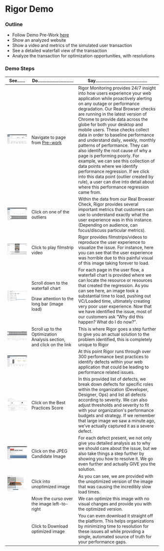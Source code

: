 # Rigor Demo

### Outline
* Follow Demo Pre-Work [here](Readme.md)
* Show an analyzed website
* Show a video and metrics of the simulated user transaction
* See a detailed waterfall view of the transaction
* Analyze the transaction for optimization opportunities, with resolutions

### Demo Steps

**See**.......|**Do**...............................|**Say**.............................................
-----|----|-----------------------
![](img/01_Homepage.png)|Navigate to page from [Pre-work](Readme.md)|Rigor Monitoring provides 24/7 insight into how users experience your web application while proactively alerting on any outage or performance degradation.  Our Real Browser checks are running in the latest version of Chrome to provide data across the globe for both your desktop and mobile users.  These checks collect data in order to baseline performance and understand daily, weekly, monthly patterns of performance.  They can also identify the root cause of why a page is performing poorly.  For example, we can see this collection of data points where we identify performance regression.  If we click into this data point (outlier created by rule), a user can dive into detail about where this performance regression came from.
![](img/02_RealBrowser.png)|Click on one of the outliers|Within the data from our Real Browser Check, Rigor provides several important metrics that customers can use to understand exactly what the user experience was in this instance. (Depending on audience, can focus/discuss particular metrics).
![](img/03_PlayFilmstripVideo.png)|Click to play filmstrip video|Rigor provides filmstrips/videos to reproduce the user experience to visualize the issue. For instance, here you can see that the user experience was horrible due to this painful visual of this image taking forever to load.
![](img/04_WaterfallChart.png)|Scroll down to the waterfall chart<BR><BR>Draw attention to the long bar (image load)|For each page in the user flow, a waterfall chart is provided where we can locate the resource or resources that created the regression.  As you can see here, an image took a substantial time to load, pushing out VC/Loaded time, ultimately creating very poor user experience.  Now that we have identified the issue, most of our customers ask “Why did this happen?  What do I do now?”.  
![](img/05_OptimizationAnalysisLink.png)|Scroll up to the Optimization Analysis section, and click on the link|This is where Rigor goes a step further to give you an actual solution to the problem identified, this is completely unique to Rigor
![](img/06_OptimizationAnalysis.png)|&nbsp;|At this point Rigor runs through over 300 performance best practices to identify defects within your web application that could be leading to performance related issues.
![](img/07_BestPractices.png)|Click on the Best Practices Score|In this provided list of defects, we break down defects for specific roles within the organization (Developer, Designer, Ops) and list all defects according to severity. We can also adjust thresholds and severity to fit with your organization's performance budgets and strategy. If we remember that large image we saw a minute ago, we’ve actually captured it as a severe defect.
![](img/08_JPEGCandidateImage.png)|Click on the JPEG Candidate Image|For each defect present, we not only give you detailed analysis as to why we should care about the issue, but we also take things a step further by showing you how to resolve it. We go even further and actually GIVE you the solution.
![](img/09_OptimizedImage.png)|Click into unoptimized image|As you can see, we are provided with the unoptimized version of the image that was causing the incredibly slow load times.
&nbsp;|Move the curso over the image left-to-right|We can optimize this image with no visual changes and provide you with the optimized version.
&nbsp;|Click to Download optimized image|You can even download it straight off the platform. This helps organizations by minimizing time to resolution for these issues all while providing a single, automated source of truth for your performance gaps.
